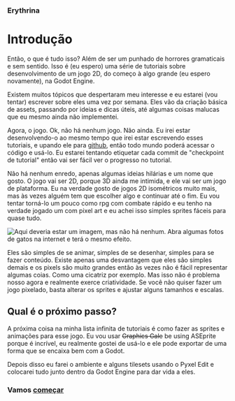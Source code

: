### Erythrina
# Introdução

Então, o que é tudo isso? Além de ser um punhado de horrores gramaticais e sem sentido. Isso é (eu espero) uma série de tutoriais sobre desenvolvimento de um jogo 2D, do começo à algo grande (eu espero novamente), na Godot Engine.

Existem muitos tópicos que despertaram meu interesse e eu estarei (vou tentar) escrever sobre eles uma vez por semana. Eles vão da criação básica de assets, passando por ideias e dicas úteis, até algumas coisas malucas que eu mesmo ainda não implementei.

Agora, o jogo. Ok, não há nenhum jogo. Não ainda. Eu irei estar desenvolvendo-o ao mesmo tempo que irei estar escrevendo esses tutoriais, e upando ele para [github](https://github.com/jbat1jumper/erythrina), então todo mundo poderá acessar o código e usá-lo. Eu estarei tentando etiquetar cada commit de "checkpoint de tutorial" então vai ser fácil ver o progresso no tutorial.

Não há nenhum enredo, apenas algumas ideias hilárias e um nome que gosto. O jogo vai ser 2D, porque 3D ainda me intimida, e ele vai ser um jogo de plataforma. Eu na verdade gosto de jogos 2D isométricos muito mais, mas às vezes alguém tem que escolher algo e continuar até o fim. Eu vou tentar torná-lo um pouco como rpg com combate rápido e eu tenho na verdade jogado um com pixel art e eu achei isso simples sprites fáceis para quase tudo.

![Aqui deveria estar um imagem, mas não há nenhum. Abra algumas fotos de gatos na internet e terá o mesmo efeito.](img/concept.png)

Eles são simples de se animar, simples de se desenhar, simples para se fazer conteúdo. Existe apenas uma desvantagem que eles são simples demais e os pixels são muito grandes então às vezes não é fácil representar algumas coias. Como uma cicatriz por exemplo. Mas isso não é problema nosso agora e realmente exerce criatividade. Se você não quiser fazer um jogo pixelado, basta alterar os sprites e ajustar alguns tamanhos e escalas.

## Qual é o próximo passo?

A próxima coisa na minha lista infinita de tutoriais é como fazer as sprites e animações para esse jogo. Eu vou usar <s>Graphics Gale</s> be using ASEprite porque é incrível, eu realmente gostei de usá-lo e ele pode exportar de uma forma que se encaixa bem com a Godot.

Depois disso eu farei o ambiente e alguns tilesets usando o Pyxel Edit e colocarei tudo junto dentro da Godot Engine para dar vida a eles.

### Vamos [começar](01_making_assets.md)
